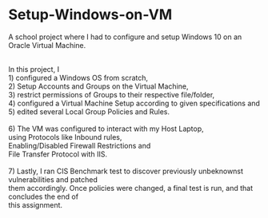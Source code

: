 # Setup-Windows-on-VM
A school project where I had to configure and setup Windows 10 on an Oracle Virtual Machine.

<br>
In this project, I 
<br>1) configured a Windows OS from scratch, 
<br>2) Setup Accounts and Groups on the Virtual Machine, 
<br>3) restrict permissions of Groups to their respective file/folder, 
<br>4) configured a Virtual Machine Setup according to given specifications and 
<br>5) edited several Local Group Policies and Rules.
<br>
<br>
6) The VM was configured to interact with my Host Laptop, 
<br>using Protocols like Inbound rules, 
<br>Enabling/Disabled Firewall Restrictions and 
<br>File Transfer Protocol with IIS.
<br>
<br>
7) Lastly, I ran CIS Benchmark test to discover previously unbeknownst vulnerabilities and patched 
<br>them accordingly. Once policies were changed, a final test is run, and that concludes the end of 
<br>this assignment.

